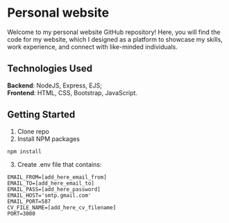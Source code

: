 # Personal website

Welcome to my personal website GitHub repository! Here, you will find the code for my website, which I designed as a platform to showcase my skills, work experience, and connect with like-minded individuals. 

## Technologies Used
**Backend**: NodeJS, Express, EJS;  
**Frontend**: HTML, CSS, Bootstrap, JavaScript. 

## Getting Started
1. Clone repo 
2. Install NPM packages
```
npm install
```
3. Create .env file that contains:
```
EMAIL_FROM=[add_here_email_from]
EMAIL_TO=[add_here_email_to]
EMAIL_PASS=[add_here_password]
EMAIL_HOST='smtp.gmail.com'
EMAIL_PORT=587
CV_FILE_NAME=[add_here_cv_filename]
PORT=3000
```
